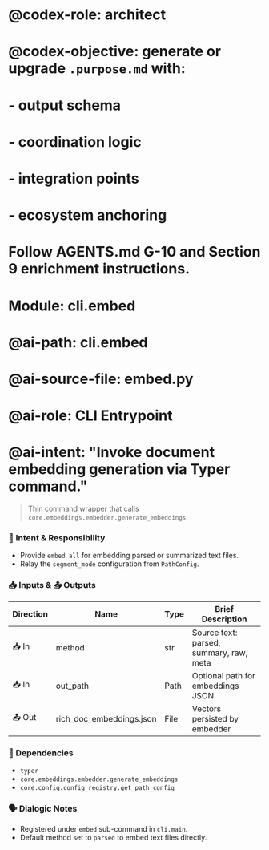 # @codex-role: architect
# @codex-objective: generate or upgrade `.purpose.md` with:
# - output schema
# - coordination logic
# - integration points
# - ecosystem anchoring
# Follow AGENTS.md G-10 and Section 9 enrichment instructions.

# Module: cli.embed
# @ai-path: cli.embed
# @ai-source-file: embed.py
# @ai-role: CLI Entrypoint
# @ai-intent: "Invoke document embedding generation via Typer command."

> Thin command wrapper that calls `core.embeddings.embedder.generate_embeddings`.

### 🎯 Intent & Responsibility
- Provide `embed all` for embedding parsed or summarized text files.
- Relay the `segment_mode` configuration from `PathConfig`.

### 📥 Inputs & 📤 Outputs
| Direction | Name   | Type | Brief Description |
|-----------|-------|------|-------------------|
| 📥 In     | method | str  | Source text: parsed, summary, raw, meta |
| 📥 In     | out_path | Path | Optional path for embeddings JSON |
| 📤 Out    | rich_doc_embeddings.json | File | Vectors persisted by embedder |

### 🔗 Dependencies
- `typer`
- `core.embeddings.embedder.generate_embeddings`
- `core.config.config_registry.get_path_config`

### 🗣 Dialogic Notes
- Registered under `embed` sub-command in `cli.main`.
- Default method set to `parsed` to embed text files directly.
